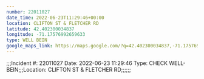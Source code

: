 ```yaml
---
number: 22011027
date_time: 2022-06-23T11:29:46+00:00
location: CLIFTON ST & FLETCHER RD
latitude: 42.402300034837
longitude: -71.17576992659633
type: WELL BEIN
google_maps_link: https://maps.google.com/?q=42.402300034837,-71.17576992659633
---
```


;;;Incident #: 22011027  Date: 2022-06-23 11:29:46   Type: CHECK WELL-BEIN;;;Location: CLIFTON ST & FLETCHER RD;;;;;;
